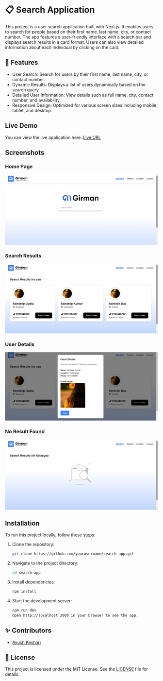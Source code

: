 # 📋 Search Application

This project is a user search application built with Next.js. It enables users to search for people based on their first name, last name, city, or contact number. The app features a user-friendly interface with a search bar and displays search results in a card format. Users can also view detailed information about each individual by clicking on the card.

## 🌟 Features

- User Search: Search for users by their first name, last name, city, or contact number.
- Dynamic Results: Displays a list of users dynamically based on the search query.
- Detailed User Information: View details such as full name, city, contact number, and availability.
- Responsive Design: Optimized for various screen sizes including mobile, tablet, and desktop.

## Live Demo

You can view the live application here: [Live URL](https://girmani-search-app.vercel.app/)

## Screenshots

### Home Page

![Home Page](/public/screenshots/img1.png)

### Search Results

![Search Results](/public/screenshots/img2.png)

### User Details

![User Details](/public/screenshots/img3.png)

### No Result Found

![No Result found](/public/screenshots/img4.png)

## Installation

To run this project locally, follow these steps:

1. Clone the repository:

   ```bash
   git clone https://github.com/yourusername/search-app.git
   ```

2. Navigate to the project directory:

   ```bash
   cd search-app
   ```

3. Install dependencies:

   ```bash
   npm install
   ```

4. Start the development server:
   ```bash
   npm run dev
   Open http://localhost:3000 in your browser to see the app.
   ```

## ✨ Contributors

- [Ayush Keshari](https://github.com/ayush2-wd)

## 📜 License

This project is licensed under the MIT License. See the [LICENSE](LICENSE) file for details.
